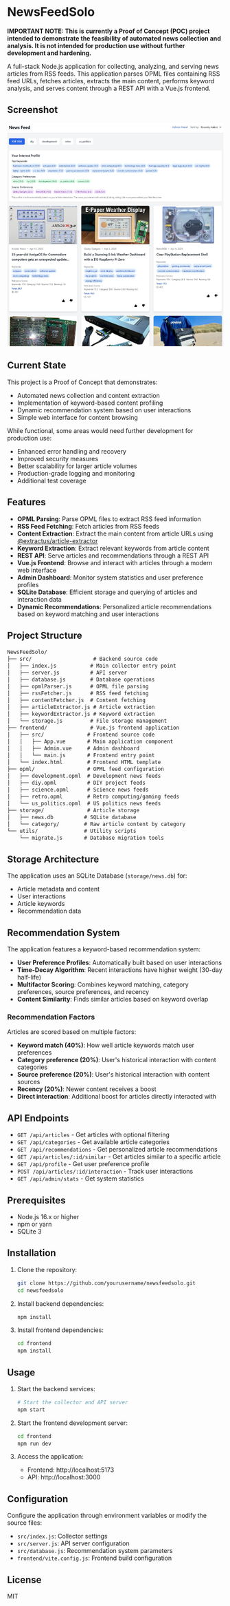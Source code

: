 # NewsFeedSolo

**IMPORTANT NOTE: This is currently a Proof of Concept (POC) project intended to demonstrate the feasibility of automated news collection and analysis. It is not intended for production use without further development and hardening.**

A full-stack Node.js application for collecting, analyzing, and serving news articles from RSS feeds. This application parses OPML files containing RSS feed URLs, fetches articles, extracts the main content, performs keyword analysis, and serves content through a REST API with a Vue.js frontend.

## Screenshot

![NewsFeedSolo Interface](./assets/feed.jpg)

## Current State

This project is a Proof of Concept that demonstrates:
- Automated news collection and content extraction
- Implementation of keyword-based content profiling
- Dynamic recommendation system based on user interactions
- Simple web interface for content browsing

While functional, some areas would need further development for production use:
- Enhanced error handling and recovery
- Improved security measures
- Better scalability for larger article volumes
- Production-grade logging and monitoring
- Additional test coverage

## Features

- **OPML Parsing**: Parse OPML files to extract RSS feed information
- **RSS Feed Fetching**: Fetch articles from RSS feeds
- **Content Extraction**: Extract the main content from article URLs using [@extractus/article-extractor](https://github.com/extractus/article-extractor)
- **Keyword Extraction**: Extract relevant keywords from article content
- **REST API**: Serve articles and recommendations through a REST API
- **Vue.js Frontend**: Browse and interact with articles through a modern web interface
- **Admin Dashboard**: Monitor system statistics and user preference profiles
- **SQLite Database**: Efficient storage and querying of articles and interaction data
- **Dynamic Recommendations**: Personalized article recommendations based on keyword matching and user interactions

## Project Structure

```
NewsFeedSolo/
├── src/                    # Backend source code
│   ├── index.js           # Main collector entry point
│   ├── server.js          # API server
│   ├── database.js        # Database operations
│   ├── opmlParser.js      # OPML file parsing
│   ├── rssFetcher.js      # RSS feed fetching
│   ├── contentFetcher.js  # Content fetching
│   ├── articleExtractor.js # Article extraction
│   ├── keywordExtractor.js # Keyword extraction
│   └── storage.js         # File storage management
├── frontend/              # Vue.js frontend application
│   ├── src/              # Frontend source code
│   │   ├── App.vue       # Main application component
│   │   ├── Admin.vue     # Admin dashboard
│   │   └── main.js       # Frontend entry point
│   └── index.html        # Frontend HTML template
├── opml/                 # OPML feed configuration
│   ├── development.opml  # Development news feeds
│   ├── diy.opml          # DIY project feeds
│   ├── science.opml      # Science news feeds
│   ├── retro.opml        # Retro computing/gaming feeds
│   └── us_politics.opml  # US politics news feeds
├── storage/              # Article storage
│   ├── news.db          # SQLite database
│   └── category/        # Raw article content by category
└── utils/               # Utility scripts
    └── migrate.js       # Database migration tools
```

## Storage Architecture

The application uses an SQLite Database (`storage/news.db`) for:
   - Article metadata and content
   - User interactions
   - Article keywords
   - Recommendation data

## Recommendation System

The application features a keyword-based recommendation system:

- **User Preference Profiles**: Automatically built based on user interactions
- **Time-Decay Algorithm**: Recent interactions have higher weight (30-day half-life)
- **Multifactor Scoring**: Combines keyword matching, category preferences, source preferences, and recency
- **Content Similarity**: Finds similar articles based on keyword overlap

### Recommendation Factors

Articles are scored based on multiple factors:
- **Keyword match (40%)**: How well article keywords match user preferences
- **Category preference (20%)**: User's historical interaction with content categories
- **Source preference (20%)**: User's historical interaction with content sources
- **Recency (20%)**: Newer content receives a boost
- **Direct interaction**: Additional boost for articles directly interacted with

## API Endpoints

- `GET /api/articles` - Get articles with optional filtering
- `GET /api/categories` - Get available article categories
- `GET /api/recommendations` - Get personalized article recommendations
- `GET /api/articles/:id/similar` - Get articles similar to a specific article
- `GET /api/profile` - Get user preference profile
- `POST /api/articles/:id/interaction` - Track user interactions
- `GET /api/admin/stats` - Get system statistics

## Prerequisites

- Node.js 16.x or higher
- npm or yarn
- SQLite 3

## Installation

1. Clone the repository:
   ```bash
   git clone https://github.com/yourusername/newsfeedsolo.git
   cd newsfeedsolo
   ```

2. Install backend dependencies:
   ```bash
   npm install
   ```

3. Install frontend dependencies:
   ```bash
   cd frontend
   npm install
   ```

## Usage

1. Start the backend services:
   ```bash
   # Start the collector and API server
   npm start
   ```

2. Start the frontend development server:
   ```bash
   cd frontend
   npm run dev
   ```

3. Access the application:
   - Frontend: http://localhost:5173
   - API: http://localhost:3000

## Configuration

Configure the application through environment variables or modify the source files:

- `src/index.js`: Collector settings
- `src/server.js`: API server configuration
- `src/database.js`: Recommendation system parameters
- `frontend/vite.config.js`: Frontend build configuration

## License

MIT
